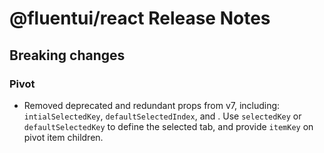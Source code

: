 # @fluentui/react Release Notes

## Breaking changes

### Pivot

- Removed deprecated and redundant props from v7, including: `intialSelectedKey`, `defaultSelectedIndex`, and . Use `selectedKey` or `defaultSelectedKey` to define the selected tab, and provide `itemKey` on pivot item children.
